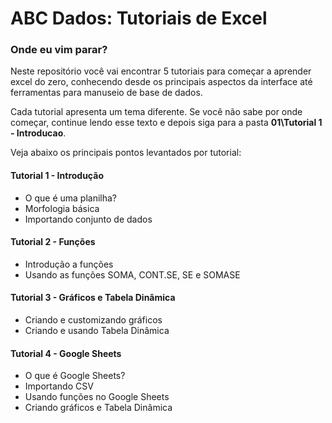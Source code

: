 ABC Dados: Tutoriais de Excel
================

### Onde eu vim parar?

Neste repositório você vai encontrar 5 tutoriais para começar a
aprender excel do zero, conhecendo desde os principais aspectos da interface até ferramentas para manuseio de base de dados.

Cada tutorial apresenta um tema diferente. Se você não sabe por onde começar, continue
lendo esse texto e depois siga para a pasta **01\Tutorial 1 - Introducao**.

Veja abaixo os principais pontos levantados por tutorial: 

#### Tutorial 1 - Introdução
* O que é uma planilha? 
* Morfologia básica
* Importando conjunto de dados

#### Tutorial 2 - Funções
* Introdução a funções
* Usando as funções SOMA, CONT.SE, SE e SOMASE

#### Tutorial 3 - Gráficos e Tabela Dinâmica
* Criando e customizando gráficos 
* Criando e usando Tabela Dinâmica 

#### Tutorial 4 - Google Sheets
* O que é Google Sheets? 
* Importando CSV
* Usando funções no Google Sheets
* Criando gráficos e Tabela Dinâmica
